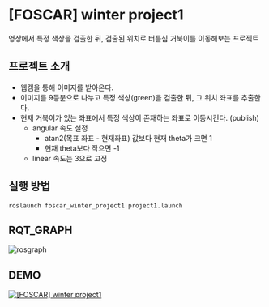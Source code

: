 # [FOSCAR] winter project1
영상에서 특정 색상을 검출한 뒤, 검출된 위치로 터틀심 거북이를 이동해보는 프로젝트


## 프로젝트 소개
- 웹캠을 통해 이미지를 받아온다.
- 이미지를 9등분으로 나누고 특정 색상(green)을 검출한 뒤, 그 위치 좌표를 추출한다.
- 현재 거북이가 있는 좌표에서 특정 색상이 존재하는 좌표로 이동시킨다. (publish)
  - angular 속도 설정
    - atan2(목표 좌표 - 현재좌표) 값보다 현재 theta가 크면 1
    - 현재 theta보다 작으면 -1
  - linear 속도는 3으로 고정

## 실행 방법
`roslaunch foscar_winter_project1 project1.launch`


## RQT_GRAPH
![rosgraph](https://user-images.githubusercontent.com/55116940/108709494-1c750380-7556-11eb-9c8e-f00d25bc986b.png)

## DEMO
[![[FOSCAR] winter project1](https://img.youtube.com/vi/SaA8JoiG_XY/0.jpg)](https://youtu.be/bra9W7JoC0Y)